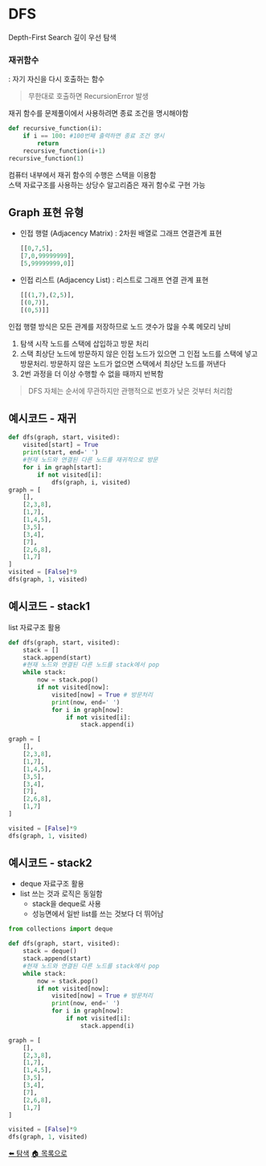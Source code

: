 # DFS
Depth-First Search 깊이 우선 탐색

### 재귀함수
: 자기 자신을 다시 호출하는 함수
> 무한대로 호출하면 RecursionError 발생  

재귀 함수를 문제풀이에서 사용하려면 종료 조건을 명시해야함
```python
def recursive_function(i):
    if i == 100: #100번째 출력하면 종료 조건 명시
        return
    recursive_function(i+1)
recursive_function(1)
```
컴퓨터 내부에서 재귀 함수의 수행은 스택을 이용함  
스택 자료구조를 사용하는 상당수 알고리즘은 재귀 함수로 구현 가능

## Graph 표현 유형
* 인접 행렬 (Adjacency Matrix) : 2차원 배열로 그래프 연결관계 표현
    ```python
    [[0,7,5],
    [7,0,99999999],
    [5,99999999,0]]
    ```
* 인접 리스트 (Adjacency List) : 리스트로 그래프 연결 관계 표현
    ```python
    [[(1,7),(2,5)],
    [(0,7)],
    [(0,5)]]
    ```
인접 행렬 방식은 모든 관계를 저장하므로 노드 갯수가 많을 수록 메모리 낭비
1. 탐색 시작 노드를 스택에 삽입하고 방문 처리
2. 스택 최상단 노드에 방문하지 않은 인접 노드가 있으면 그 인접 노드를 스택에 넣고 방문처리. 방문하지 않은 노드가 없으면 스택에서 최상단 노드를 꺼낸다
3. 2번 과정을 더 이상 수행할 수 없을 때까지 반복함
> DFS 자체는 순서에 무관하지만 관행적으로 번호가 낮은 것부터 처리함

## 예시코드 - 재귀
```python
def dfs(graph, start, visited):
    visited[start] = True
    print(start, end=' ')
    #현재 노드와 연결된 다른 노드를 재귀적으로 방문
    for i in graph[start]:
        if not visited[i]:
            dfs(graph, i, visited)
graph = [
    [],
    [2,3,8],
    [1,7],
    [1,4,5],
    [3,5],
    [3,4],
    [7],
    [2,6,8],
    [1,7]
]
visited = [False]*9
dfs(graph, 1, visited)
```

## 예시코드 - stack1
list 자료구조 활용
```python
def dfs(graph, start, visited):
    stack = []
    stack.append(start)
    #현재 노드와 연결된 다른 노드를 stack에서 pop
    while stack:
        now = stack.pop()
        if not visited[now]:
            visited[now] = True # 방문처리
            print(now, end=' ')
            for i in graph[now]:
                if not visited[i]:
                    stack.append(i)

graph = [
    [],
    [2,3,8],
    [1,7],
    [1,4,5],
    [3,5],
    [3,4],
    [7],
    [2,6,8],
    [1,7]
]

visited = [False]*9
dfs(graph, 1, visited)
```

## 예시코드 - stack2
- deque 자료구조 활용
- list 쓰는 것과 로직은 동일함
    - stack을 deque로 사용
    - 성능면에서 일반 list를 쓰는 것보다 더 뛰어남
```python
from collections import deque

def dfs(graph, start, visited):
    stack = deque()
    stack.append(start)
    #현재 노드와 연결된 다른 노드를 stack에서 pop
    while stack:
        now = stack.pop()
        if not visited[now]:
            visited[now] = True # 방문처리
            print(now, end=' ')
            for i in graph[now]:
                if not visited[i]:
                    stack.append(i)

graph = [
    [],
    [2,3,8],
    [1,7],
    [1,4,5],
    [3,5],
    [3,4],
    [7],
    [2,6,8],
    [1,7]
]

visited = [False]*9
dfs(graph, 1, visited)
```

[⬅️ 탐색](/note/algorithm/search.md)
[🏠 목록으로](/README.md)